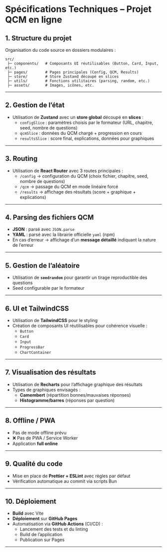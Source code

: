 # Spécifications Techniques – Projet QCM en ligne

## 1. Structure du projet
Organisation du code source en dossiers modulaires :

```
src/
 ├─ components/   # Composants UI réutilisables (Button, Card, Input, etc.)
 ├─ pages/        # Pages principales (Config, QCM, Results)
 ├─ store/        # Store Zustand découpé en slices
 ├─ utils/        # Fonctions utilitaires (parsing, random, etc.)
 ├─ assets/       # Images, icônes, etc.
```

---

## 2. Gestion de l’état
- Utilisation de **Zustand** avec un **store global** découpé en **slices** :
  - `configSlice` : paramètres choisis par le formateur (URL, chapitre, seed, nombre de questions)  
  - `qcmSlice` : données du QCM chargé + progression en cours  
  - `resultsSlice` : score final, explications, données pour graphiques  

---

## 3. Routing
- Utilisation de **React Router** avec 3 routes principales :
  - `/config` → configuration du QCM (choix fichier, chapitre, seed, nombre de questions)  
  - `/qcm` → passage du QCM en mode linéaire forcé  
  - `/results` → affichage des résultats (score + graphique + explications)  

---

## 4. Parsing des fichiers QCM
- **JSON** : parsé avec `JSON.parse`  
- **YAML** : parsé avec la librairie officielle `yaml` (npm)  
- En cas d’erreur → affichage d’un **message détaillé** indiquant la nature de l’erreur  

---

## 5. Gestion de l’aléatoire
- Utilisation de **`seedrandom`** pour garantir un tirage reproductible des questions  
- Seed configurable par le formateur  

---

## 6. UI et TailwindCSS
- Utilisation de **TailwindCSS** pour le styling  
- Création de composants UI réutilisables pour cohérence visuelle :  
  - `Button`  
  - `Card`  
  - `Input`  
  - `ProgressBar`  
  - `ChartContainer`  

---

## 7. Visualisation des résultats
- Utilisation de **Recharts** pour l’affichage graphique des résultats  
- Types de graphiques envisagés :  
  - **Camembert** (répartition bonnes/mauvaises réponses)  
  - **Histogramme/barres** (réponses par question)  

---

## 8. Offline / PWA
- Pas de mode offline prévu  
- ❌ Pas de PWA / Service Worker  
- Application **full online**  

---

## 9. Qualité du code
- Mise en place de **Prettier + ESLint** avec règles par défaut  
- Vérification automatique au commit via scripts Bun  

---

## 10. Déploiement
- **Build** avec Vite  
- **Déploiement** sur **GitHub Pages**  
- Automatisation via **GitHub Actions** (CI/CD) :  
  - Lancement des tests et du linting  
  - Build de l’application  
  - Publication sur Pages  

---
